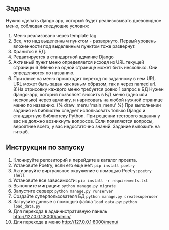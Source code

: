 
## Задача


Нужно сделать django app, который будет реализовывать древовидное меню, соблюдая следующие условия:
1) Меню реализовано через template tag
2) Все, что над выделенным пунктом - развернуто. Первый уровень вложенности под выделенным пунктом тоже развернут.
3) Хранится в БД.
4) Редактируется в стандартной админке Django
5) Активный пункт меню определяется исходя из URL текущей страницы
6 )Меню на одной странице может быть несколько. Они определяются по названию.
7) При клике на меню происходит переход по заданному в нем URL. URL может быть задан как явным образом, так и через named url.
8)На отрисовку каждого меню требуется ровно 1 запрос к БД
 Нужен django-app, который позволяет вносить в БД меню (одно или несколько) через админку, и нарисовать на любой нужной странице меню по названию.
 {% draw_menu 'main_menu' %}
 При выполнении задания из библиотек следует использовать только Django и стандартную библиотеку Python.
При решении тестового задания у вас не должно возникнуть вопросов. Если появляются вопросы, вероятнее всего, у вас недостаточно знаний.
Задание выложить на гитхаб.



## Инструкции по запуску

1. Клонируйте репозиторий и перейдите в каталог проекта.
2. Установите Poetry, если его еще нет: `pip install poetry`
3. Активируйте виртуальное окружение с помощью Poetry: `poetry shell`
4. Установите все зависимости: `pip install -r requirements.txt`
5. Выполните миграции: `python manage.py migrate`
6. Запустите сервер: `python manage.py runserver`
7. Создайте суперпользователя БД `python manage.py createsuperuser`
8. Загрузите данные с помощью файла `load_data.py`: `python load_data.py`
9. Для перехода в административную панель http://127.0.0.1:8000/admin/
10. Для перехода в меню http://127.0.0.1:8000/menu/

